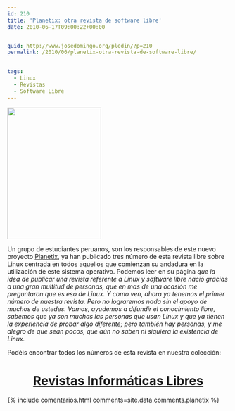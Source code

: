 ```yaml
---
id: 210
title: 'Planetix: otra revista de software libre'
date: 2010-06-17T09:00:22+00:00


guid: http://www.josedomingo.org/pledin/?p=210
permalink: /2010/06/planetix-otra-revista-de-software-libre/

  
tags:
  - Linux
  - Revistas
  - Software Libre
---
```

<p style="text-align: justify;">
  <a href="{{ site.url }}{{ site.baseurl }}/assets/wp-content/uploads/2010/06/3.jpg"><img class="alignleft size-full wp-image-211" title="3" src="{{ site.url }}{{ site.baseurl }}/assets/wp-content/uploads/2010/06/3.jpg" alt="" width="213" height="299" /></a>
  </p><p>
  Un grupo de estudiantes peruanos, son los responsables de este nuevo proyecto <a href="http://planetix.wordpress.com">Planetix</a>, ya han publicado tres número de esta revista libre sobre Linux centrada en todos aquellos que comienzan su andadura en la utilización de este sistema operativo. Podemos leer en su página <em>que la idea de publicar una revista referente a Linux y software libre nació gracias a una gran multitud de personas, que en mas de una ocasión me preguntaron que es eso de Linux. Y como ven, ahora ya tenemos el primer número de nuestra revista. Pero no lograremos nada sin el apoyo de muchos de ustedes. Vamos, ayudemos a difundir el conocimiento libre, sabemos que ya son muchas las personas que usan Linux y que ya tienen la experiencia de probar algo diferente; pero también hay personas, y me alegro de que sean pocos, que aún no saben ni siquiera la existencia de Linux.</em>
</p>

<p style="text-align: justify;">
  Podéis encontrar todos los números de esta revista en nuestra colección:
</p>

<h1 style="text-align: center;">
  <a href="http://www.josedomingo.org/revistas">Revistas Informáticas Libres</a>
</h1>

<p style="text-align: justify;">
  <p style="text-align: justify;">
    <!-- AddThis Advanced Settings generic via filter on the_content -->
    

{% include comentarios.html comments=site.data.comments.planetix %}